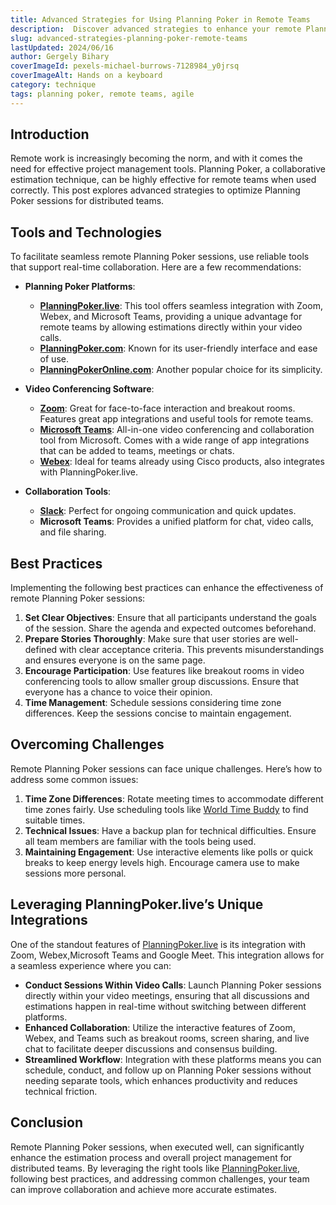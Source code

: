 ```yaml
---
title: Advanced Strategies for Using Planning Poker in Remote Teams
description:  Discover advanced strategies to enhance your remote Planning Poker sessions. Learn how to leverage tools like PlanningPoker.live, Zoom, Webex, and Microsoft Teams for seamless and effective estimations. Improve your team's productivity and estimation accuracy with these expert tips.
slug: advanced-strategies-planning-poker-remote-teams
lastUpdated: 2024/06/16
author: Gergely Bihary
coverImageId: pexels-michael-burrows-7128984_y0jrsq
coverImageAlt: Hands on a keyboard
category: technique
tags: planning poker, remote teams, agile
---
```


## Introduction
Remote work is increasingly becoming the norm, and with it comes the need for effective project management tools. Planning Poker, a collaborative estimation technique, can be highly effective for remote teams when used correctly. This post explores advanced strategies to optimize Planning Poker sessions for distributed teams.

## Tools and Technologies
To facilitate seamless remote Planning Poker sessions, use reliable tools that support real-time collaboration. Here are a few recommendations:

- **Planning Poker Platforms**:
  - **[PlanningPoker.live](https://planningpoker.live/)**: This tool offers seamless integration with Zoom, Webex, and Microsoft Teams, providing a unique advantage for remote teams by allowing estimations directly within your video calls.
  - **[PlanningPoker.com](https://www.planningpoker.com/)**: Known for its user-friendly interface and ease of use.
  - **[PlanningPokerOnline.com](https://www.planningpokeronline.com/)**: Another popular choice for its simplicity.

- **Video Conferencing Software**:
  - **[Zoom](https://zoom.us/)**: Great for face-to-face interaction and breakout rooms. Features great app integrations and useful tools for remote teams.
  - **[Microsoft Teams](https://www.microsoft.com/en/microsoft-teams/group-chat-software)**: All-in-one video conferencing and collaboration tool from Microsoft. Comes with a wide range of app integrations that can be added to teams, meetings or chats.
  - **[Webex](https://www.webex.com/)**: Ideal for teams already using Cisco products, also integrates with PlanningPoker.live.

- **Collaboration Tools**:
  - **[Slack](https://slack.com/)**: Perfect for ongoing communication and quick updates.
  - **Microsoft Teams**: Provides a unified platform for chat, video calls, and file sharing.

## Best Practices
Implementing the following best practices can enhance the effectiveness of remote Planning Poker sessions:

1. **Set Clear Objectives**: Ensure that all participants understand the goals of the session. Share the agenda and expected outcomes beforehand.
2. **Prepare Stories Thoroughly**: Make sure that user stories are well-defined with clear acceptance criteria. This prevents misunderstandings and ensures everyone is on the same page.
3. **Encourage Participation**: Use features like breakout rooms in video conferencing tools to allow smaller group discussions. Ensure that everyone has a chance to voice their opinion.
4. **Time Management**: Schedule sessions considering time zone differences. Keep the sessions concise to maintain engagement.

## Overcoming Challenges
Remote Planning Poker sessions can face unique challenges. Here’s how to address some common issues:

1. **Time Zone Differences**: Rotate meeting times to accommodate different time zones fairly. Use scheduling tools like [World Time Buddy](https://www.worldtimebuddy.com/) to find suitable times.
2. **Technical Issues**: Have a backup plan for technical difficulties. Ensure all team members are familiar with the tools being used.
3. **Maintaining Engagement**: Use interactive elements like polls or quick breaks to keep energy levels high. Encourage camera use to make sessions more personal.

## Leveraging PlanningPoker.live’s Unique Integrations
One of the standout features of [PlanningPoker.live](https://planningpoker.live/integrations) is its integration with Zoom, Webex,Microsoft Teams and Google Meet. This integration allows for a seamless experience where you can:

- **Conduct Sessions Within Video Calls**: Launch Planning Poker sessions directly within your video meetings, ensuring that all discussions and estimations happen in real-time without switching between different platforms.
- **Enhanced Collaboration**: Utilize the interactive features of Zoom, Webex, and Teams such as breakout rooms, screen sharing, and live chat to facilitate deeper discussions and consensus building.
- **Streamlined Workflow**: Integration with these platforms means you can schedule, conduct, and follow up on Planning Poker sessions without needing separate tools, which enhances productivity and reduces technical friction.

## Conclusion
Remote Planning Poker sessions, when executed well, can significantly enhance the estimation process and overall project management for distributed teams. By leveraging the right tools like [PlanningPoker.live](https://planningpoker.live/), following best practices, and addressing common challenges, your team can improve collaboration and achieve more accurate estimates.
